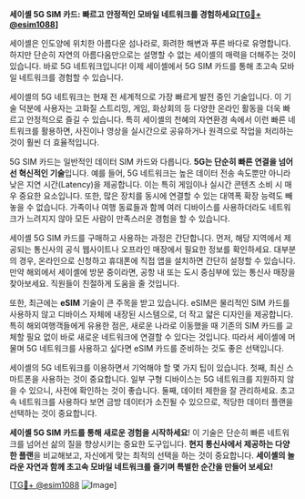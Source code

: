 **세이셸 5G SIM 카드: 빠르고 안정적인 모바일 네트워크를 경험하세요[[TG💪+ @esim1088](https://t.me/s/esim1088)]**

세이셸은 인도양에 위치한 아름다운 섬나라로, 화려한 해변과 푸른 바다로 유명합니다. 하지만 단순히 자연의 아름다움만으로는 설명할 수 없는 세이셸의 매력을 더해주는 것이 있습니다. 바로 5G 네트워크입니다! 이제 세이셸에서 5G SIM 카드를 통해 초고속 모바일 네트워크를 경험할 수 있습니다.

세이셸의 5G 네트워크는 현재 전 세계적으로 가장 빠르게 발전 중인 기술입니다. 이 기술 덕분에 사용자는 고화질 스트리밍, 게임, 화상회의 등 다양한 온라인 활동을 더욱 빠르고 안정적으로 즐길 수 있습니다. 특히 세이셸의 천혜의 자연환경 속에서 이런 빠른 네트워크를 활용하면, 사진이나 영상을 실시간으로 공유하거나 원격으로 작업을 처리하는 것이 훨씬 더 효율적입니다.

5G SIM 카드는 일반적인 데이터 SIM 카드와 다릅니다. **5G는 단순히 빠른 연결을 넘어선 혁신적인 기술**입니다. 예를 들어, 5G 네트워크는 높은 데이터 전송 속도뿐만 아니라 낮은 지연 시간(Latency)을 제공합니다. 이는 특히 게임이나 실시간 콘텐츠 소비 시 매우 중요한 요소입니다. 또한, 많은 장치를 동시에 연결할 수 있는 대역폭 확장 능력도 빼놓을 수 없습니다. 가족이나 여행 동료들과 함께 여러 디바이스를 사용하더라도 네트워크가 느려지지 않아 모든 사람이 만족스러운 경험을 할 수 있습니다.

세이셸 5G SIM 카드를 구매하고 사용하는 과정은 간단합니다. 먼저, 해당 지역에서 제공되는 통신사의 공식 웹사이트나 오프라인 매장에서 필요한 정보를 확인하세요. 대부분의 경우, 온라인으로 신청하고 휴대폰에 직접 앱을 설치하면 간단히 설정할 수 있습니다. 만약 해외에서 세이셸에 방문 중이라면, 공항 내 또는 도시 중심부에 있는 통신사 매장을 찾아보세요. 직원들이 친절하게 도움을 줄 것입니다.

또한, 최근에는 **eSIM** 기술이 큰 주목을 받고 있습니다. eSIM은 물리적인 SIM 카드를 사용하지 않고 디바이스 자체에 내장된 시스템으로, 더 작고 얇은 디자인을 제공합니다. 특히 해외여행객들에게 유용한 점은, 새로운 나라로 이동했을 때 기존의 SIM 카드를 교체할 필요 없이 바로 새로운 네트워크에 연결할 수 있다는 것입니다. 따라서 세이셸에 머물며 5G 네트워크를 사용하고 싶다면 eSIM 카드를 준비하는 것도 좋은 선택입니다.

세이셸의 5G 네트워크를 이용하면서 기억해야 할 몇 가지 팁이 있습니다. 첫째, 최신 스마트폰을 사용하는 것이 중요합니다. 일부 구형 디바이스는 5G 네트워크를 지원하지 않을 수 있으니, 사전에 확인하는 것이 좋습니다. 둘째, 데이터 제한을 잘 관리하세요. 초고속 네트워크를 사용하다 보면 금방 데이터가 소진될 수 있으므로, 적당한 데이터 플랜을 선택하는 것이 중요합니다.

**세이셸 5G SIM 카드를 통해 새로운 경험을 시작하세요**! 이 기술은 단순히 빠른 네트워크를 넘어선 삶의 질을 향상시키는 중요한 도구입니다. **현지 통신사에서 제공하는 다양한 플랜**을 비교해보고, 자신에게 맞는 최적의 선택을 하는 것이 중요합니다. **세이셸의 놀라운 자연과 함께 초고속 모바일 네트워크를 즐기며 특별한 순간을 만들어 보세요!**

[[TG💪+ @esim1088](https://t.me/s/esim1088) ![Image](https://i.postimg.cc/Y0z9fWf4/image.png)]